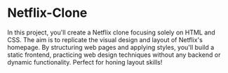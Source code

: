 # Netflix-Clone
 In this project, you'll create a Netflix clone focusing solely on HTML and CSS. The aim is to replicate the visual design and layout of Netflix's homepage. By structuring web pages and applying styles, you'll build a static frontend, practicing web design techniques without any backend or dynamic functionality. Perfect for honing layout skills!
